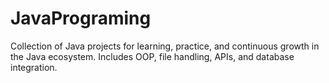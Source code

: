 # JavaPrograming
Collection of Java projects for learning, practice, and continuous growth in the Java ecosystem. Includes OOP, file handling, APIs, and database integration.
